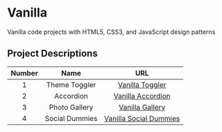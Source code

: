 # Vanilla

Vanilla code projects with HTML5, CSS3, and JavaScript design patterns

## Project Descriptions

| Number |      Name      |                                 URL                                 |
| :----: | :------------: | :-----------------------------------------------------------------: |
|   1    | Theme Toggler  |     [Vanilla Toggler](https://vanillathemetoggler.netlify.app/)     |
|   2    |   Accordion    |     [Vanilla Accordion](https://vanillaaccordion.netlify.app/)      |
|   3    | Photo Gallery  |       [Vanilla Gallery](https://vanillagallery.netlify.app/)        |
|   4    | Social Dummies | [Vanilla Social Dummies](https://vanillasocialdummies.netlify.app/) |
